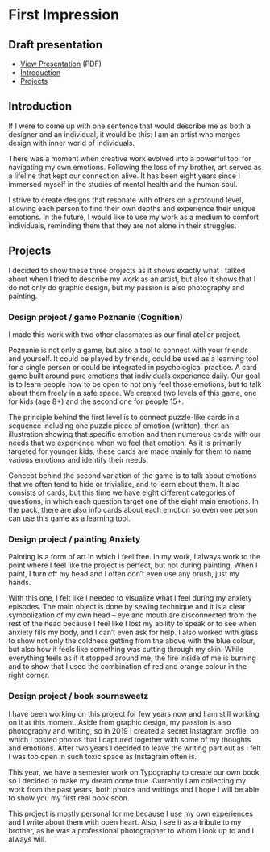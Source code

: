 # First Impression

## Draft presentation

- [View Presentation](img/buzkova-draft-presentation.pdf) (PDF)
- [Introduction](#introduction)
- [Projects](#projects)

## Introduction

If I were to come up with one sentence that would describe me as both a designer and an individual, it would be this: I am an artist who merges design with inner world of individuals. 

There was a moment when creative work evolved into a powerful tool for navigating my own emotions. Following the loss of my brother, art served as a lifeline that kept our connection alive.
It has been eight years since I immersed myself in the studies of mental health and the human soul. 

I strive to create designs that resonate with others on a profound level, allowing each person to find their own depths and experience their unique emotions. 
In the future, I would like to use my work as a medium to comfort individuals, reminding them that they are not alone in their struggles.  

## Projects

I decided to show these three projects as it shows exactly what I talked about when I tried to describe my work as an artist, but also it shows that I do not only do graphic design, but my passion is also photography and painting. 

### Design project / game Poznanie (Cognition)

I made this work with two other classmates as our final atelier project.

Poznanie is not only a game, but also a tool to connect with your friends and yourself. It could be played by friends, could be used as a learning tool for a single person or could be integrated in psychological practice.
A card game built around pure emotions that individuals experience daily. Our goal is to learn people how to be open to not only feel those emotions, but to talk about them freely in a safe space. 
We created two levels of this game, one for kids (age 8+) and the second one for people 15+. 

The principle behind the first level is to connect puzzle-like cards in a sequence including one puzzle piece of emotion (written), then an illustration showing that specific emotion and then numerous cards with our needs that we experience when we feel that emotion. As it is primarily targeted for younger kids, these cards are made mainly for them to name various emotions and identify their needs.

Concept behind the second variation of the game is to talk about emotions that we often tend to hide or trivialize, and to learn about them. It also consists of cards, but this time we have eight different categories of questions, in which each question target one of the eight main emotions. In the pack, there are also info cards about each emotion so even one person can use this game as a learning tool. 


### Design project / painting Anxiety

Painting is a form of art in which I feel free. In my work, I always work to the point where I feel like the project is perfect, but not during painting, When I paint, I turn off my head and I often don’t even use any brush, just my hands.

With this one, I felt like I needed to visualize what I feel during my anxiety episodes. The main object is done by sewing technique and it is a clear symbolization of my own head – eye and mouth are disconnected from the rest of the head because I feel like I lost my ability to speak or to see when anxiety fills my body, and I can’t even ask for help. I also worked with glass to show not only the coldness getting from the above with the blue colour, but also how it feels like something was cutting through my skin. While everything feels as if it stopped around me, the fire inside of me is burning and to show that I used the combination of red and orange colour in the right corner. 

### Design project / book sournsweetz

I have been working on this project for few years now and I am still working on it at this moment.
Aside from graphic design, my passion is also photography and writing, so in 2019 I created a secret Instagram profile, on which I posted photos that I captured together with some of my thoughts and emotions. After two years I decided to leave the writing part out as I felt I was too open in such toxic space as Instagram often is. 

This year, we have a semester work on Typography to create our own book, so I decided to make my dream come true. Currently I am collecting my work from the past years, both photos and writings and I hope I will be able to show you my first real book soon.

This project is mostly personal for me because I use my own experiences and I write about them with open heart. Also, I see it as a tribute to my brother, as he was a professional photographer to whom I look up to and I always will. 
